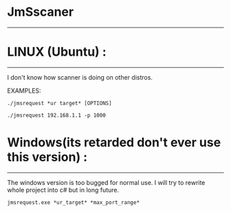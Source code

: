 
# JmSscaner 
****


# LINUX (Ubuntu) :
****
I don't know how scanner is doing on other distros. 

EXAMPLES:
```
./jmsrequest *ur target* [OPTIONS]

./jmsrequest 192.168.1.1 -p 1000
```



# Windows(its retarded don't ever use this version) :
****

The windows version is too bugged for normal use. I will try to rewrite whole project into c# but in long future.

`` jmsrequest.exe *ur_target* *max_port_range* ``
